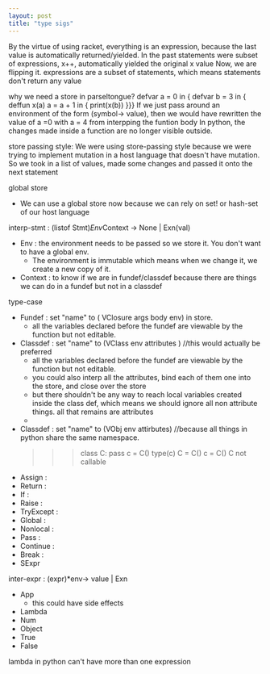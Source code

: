 ```yaml
---
layout: post
title: "type sigs"
---
```


By the virtue of using racket, everything is an expression, because the last value is automatically returned/yielded.
In the past statements were subset of expressions, x++, automatically yielded the original x value
Now, we are flipping it. expressions are a subset of statements, which means statements don't return any value

why we need a store in parseltongue?
defvar a = 0 in {
defvar b = 3 in {
deffun x(a)
	a = a + 1
in {
print(x(b)) 
}}}
If we just pass around an environment of the form (symbol-> value), then we would have rewritten
the value of a =0 with a = 4 from interpping the funtion body
In python, the changes made inside a function are no longer visible outside.

store passing style: We were using store-passing style because we were trying to implement 
mutation in a host language that doesn't have mutation. So we took in a list of values, made some changes
and passed it onto the next statement

global store
* We can use a global store now because we can rely on set! or hash-set of our host language

interp\-stmt : (listof Stmt)*Env*Context -> None | Exn(val)
* Env : the environment needs to be passed so we store it. You don't want to have a global env. 
	* The environment is immutable which means when we change it, we create a new copy of it.
* Context : to know if we are in fundef/classdef because there are things we can do in a fundef but not in a classdef

type-case
* Fundef : set "name" to ( VClosure args body env) in store.
	* all the variables declared before the fundef are viewable by the function but not editable.
* Classdef : set "name" to (VClass env attributes )   //this would actually be preferred
	* all the variables declared before the fundef are viewable by the function but not editable.
	* you could also interp all the attributes, bind each of them one into the store, and close over the store
	* but there shouldn't be any way to reach local variables created inside the class def, which means we should ignore all non attribute things. all that remains are attributes
	* 
* Classdef : set "name" to (VObj env attirbutes) //because all things in python share the same namespace.
    >>> class C: pass
    >>> c = C()
    >>> type(c)
    >>> C = C()
    >>> c = C()
    C not callable
* Assign :
* Return : 
* If : 
* Raise : 
* TryExcept : 
* Global : 
* Nonlocal : 
* Pass :
* Continue : 
* Break : 
* SExpr

inter-expr : (expr)*env-> value | Exn
* App
	* this could have side effects
* Lambda
* Num
* Object
* True
* False

lambda in python can't have more than one expression
